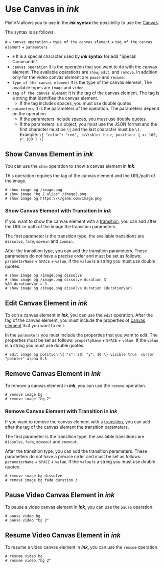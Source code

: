 # Use Canvas in *ink*

Pixi’VN allows you to use in the ***ink* syntax** the possibility to use the [Canvas](/start/canvas.md).

The syntax is as follows:

`#` + `canvas operation` + `type of the canvas element` + `tag of the canvas element` + `parameters`

* `#` It is a special character used by ***ink* syntax** for add "Special Commands".
* `canvas operation` It is the operation that you want to do with the canvas element. The available operations are `show`, `edit`, and `remove`. In addition only for the video canvas element are `pause` and `resume`.
* `type of the canvas element` It is the type of the canvas element. The available types are `image` and `video`.
* `tag of the canvas element` It is the tag of the canvas element. The tag is a string that identifies the canvas element.
  * If the tag includes spaces, you must use double quotes.
* `parameters` It is the parameters of the operation. The parameters depend on the operation.
  * If the parameters include spaces, you must use double quotes.
  * If the parameters is a object, you must use the JSON format and the first character must be `\{` and the last character must be `\}`. Example: `\{ "color": "red", isVisble: true, position: { x: 100, y: 100 } \}`

## Show Canvas Element in *ink*

You can use the `show` operation to show a canvas element in ***ink***.

This operation requires the tag of the canvas element and the URL/path of the image.

```ink
# show image bg /image.png
# show image "bg 2 alice" /image2.png
# show image bg https:\/\/game.com/image.png
```

### Show Canvas Element with Transition in *ink*

If you want to show the canvas element with a [transition](/start/transition.md), you can add after the URL or path of the image the transition parameters.

The first parameter is the transition type, the available transitions are `dissolve`, `fade`, `movein` and `zoomin`.

After the transition type, you can add the transition parameters. These parameters do not have a precise order and must be set as follows: `parameterName` + `SPACE` + `value`. If the `value` is a string you must use double quotes.

```ink
# show image bg /image.png dissolve
# show image bg /image.png dissolve duration 3
VAR durationVar = 3
# show image bg /image.png dissolve duration {durationVar}
```

## Edit Canvas Element in *ink*

To edit a canvas element in ***ink***, you can use the `edit` operation. After the tag of the canvas element, you must include the properties of [canvas element](/start/canvas-elements.md) that you want to edit.

In the `parameters` you must include the properties that you want to edit. The properties must be set as follows: `propertyName` + `SPACE` + `value`. If the `value` is a string you must use double quotes.

```ink
# edit image bg position \{ "x": 20, "y": 30 \} visible true  cursor "pointer" alpha 0.5 
```

## Remove Canvas Element in *ink*

To remove a canvas element in ***ink***, you can use the `remove` operation.

```ink
# remove image bg
# remove image "bg 2"
```

### Remove Canvas Element with Transition in *ink*

If you want to remove the canvas element with a [transition](/start/transition.md), you can add after the tag of the canvas element the transition parameters.

The first parameter is the transition type, the available transitions are `dissolve`, `fade`, `moveout` and `zoomout`.

After the transition type, you can add the transition parameters. These parameters do not have a precise order and must be set as follows: `parameterName` + `SPACE` + `value`. If the `value` is a string you must use double quotes.

```ink
# remove image bg dissolve
# remove image bg fade duration 3
```

## Pause Video Canvas Element in *ink*

To pause a video canvas element in ***ink***, you can use the `pause` operation.

```ink
# pause video bg
# pause video "bg 2"
```

## Resume Video Canvas Element in *ink*

To resume a video canvas element in ***ink***, you can use the `resume` operation.

```ink
# resume video bg
# resume video "bg 2"
```
